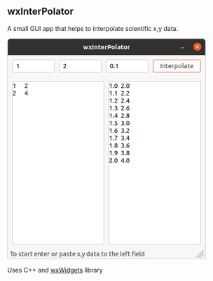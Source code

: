 ## wxInterPolator

A small GUI app that helps to interpolate scientific x,y data.

![](./wxInterPolator.png)

Uses C++ and [wxWidgets](https://wxwidgets.org/) library